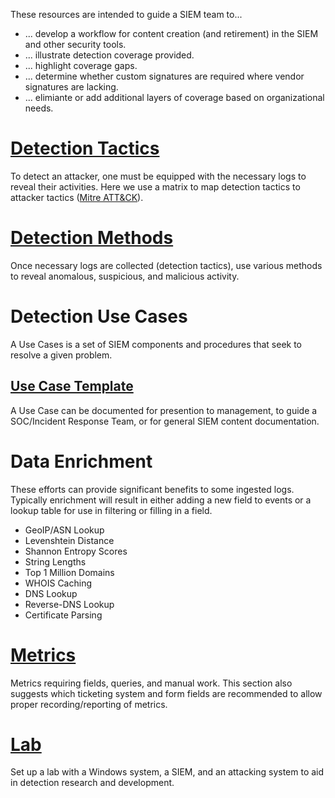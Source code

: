 These resources are intended to guide a SIEM team to...
* ... develop a workflow for content creation (and retirement) in the SIEM and other security tools.
* ... illustrate detection coverage provided.
* ... highlight coverage gaps.
* ... determine whether custom signatures are required where vendor signatures are lacking.
* ... elimiante or add additional layers of coverage based on organizational needs.


# [Detection Tactics](/Detection-Tactics.md)

To detect an attacker, one must be equipped with the necessary logs to reveal their activities. Here we use a matrix to map detection tactics to attacker tactics ([Mitre ATT&CK](https://attack.mitre.org/)).


# [Detection Methods](/Detection-Methods.md)

Once necessary logs are collected (detection tactics), use various methods to reveal anomalous, suspicious, and malicious activity.


# Detection Use Cases

A Use Cases is a set of SIEM components and procedures that seek to resolve a given problem.

## [Use Case Template](/Detection-Use-Cases.md)

A Use Case can be documented for presention to management, to guide a SOC/Incident Response Team, or for general SIEM content documentation. 

# Data Enrichment

These efforts can provide significant benefits to some ingested logs. Typically enrichment will result in either adding a new field to events or a lookup table for use in filtering or filling in a field.

- GeoIP/ASN Lookup
- Levenshtein Distance
- Shannon Entropy Scores
- String Lengths
- Top 1 Million Domains
- WHOIS Caching
- DNS Lookup
- Reverse-DNS Lookup
- Certificate Parsing

# [Metrics](/Metrics.md)
 Metrics requiring fields, queries, and manual work. This section also suggests which ticketing system and form fields are recommended to allow proper recording/reporting of metrics.

# [Lab](/Lab/WindowsVictim.md)
Set up a lab with a Windows system, a SIEM, and an attacking system to aid in detection research and development.